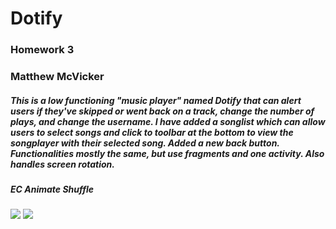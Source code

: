 # Dotify
### Homework 3
### Matthew McVicker

##### This is a low functioning "music player" named Dotify that can alert users if they've skipped or went back on a track, change the number of plays, and change the username. I have added a songlist which can allow users to select songs and click to toolbar at the bottom to view the songplayer with their selected song. Added a new back button. Functionalities mostly the same, but use fragments and one activity. Also handles screen rotation.

##### EC Animate Shuffle


<img src="./Capture4.PNG">
<img src="./Image5.PNG">
